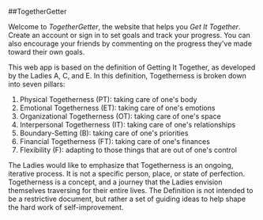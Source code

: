 ##TogetherGetter

Welcome to *TogetherGetter*, the website that helps you *Get It Together*. Create an account or sign in to set goals and track your progress. You can also encourage your friends by commenting on the progress they've made toward their own goals.

This web app is based on the definition of Getting It Together, as developed by the Ladies A, C, and E. In this definition, Togetherness is broken down into seven pillars:

1. Physical Togetherness (PT): taking care of one's body
2. Emotional Togetherness (ET): taking care of one's emotions
3. Organizational Togetherness (OT): taking care of one's space
4. Interpersonal Togetherness (IT): taking care of one's relationships
5. Boundary-Setting (B): taking care of one's priorities
6. Financial Togetherness (FT): taking care of one's finances
7. Flexibility (F): adapting to those things that are out of one's control

The Ladies would like to emphasize that Togetherness is an ongoing, iterative process. It is not a specific person, place, or state of perfection. Togetherness is a concept, and a journey that the Ladies envision themselves traversing for their entire lives. The Definition is not intended to be a restrictive document, but rather a set of guiding ideas to help shape the hard work of self-improvement.
